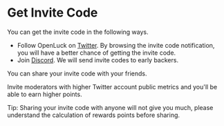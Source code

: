 # Get Invite Code

You can get the invite code in the following ways.

* Follow OpenLuck on [Twitter](https://twitter.com/openluck\_org). By browsing the invite code notification, you will have a better chance of getting the invite code.
* Join [Discord](https://discord.io/openluck). We will send invite codes to early backers.

You can share your invite code with your friends.&#x20;

Invite moderators with higher Twitter account public metrics and you'll be able to earn higher points.



Tip: Sharing your invite code with anyone will not give you much, please understand the calculation of rewards points before sharing.
